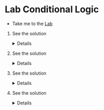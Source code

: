# Lab Conditional Logic

  - Take me to the [Lab](https://kodekloud.com/courses/1029419/lectures/21506295)


  1. See the solution
    
     <details>
    
      ```
      mission_name=$1

      mkdir $mission_name
      
      rocket-add $mission_name
      
      rocket-start-power $mission_name
      rocket-internal-power $mission_name
      rocket-start-sequence $mission_name
      rocket-start-engine $mission_name
      rocket-lift-off $mission_name
      
      rocket_status=$(rocket-status $mission_name)
      
      echo "The status of launch is $rocket_status"
      
      if [ $rocket_status = "failed" ]
      then
        rocket-debug $mission_name
      fi     
      ```
      </details>

  2. See the solution
    
     <details>
    
      ```
      if [ -d "/home/bob/caleston" ]
      then
        echo "Directory exists"
      else
        echo "Directory not found"
      ```
      </details>

  3. See the solution
    
     <details>
    
      ```
      if [ $1 -gt $2 ]
      then
          echo $1
      else
          echo $2     
      ```
      </details>

  4. See the solution
    
     <details>
    
      ```
      month_number=$1
      
      if [ -z $month_number ]
      then
        echo "No month number given. Please enter a month number as a command line argument."
        echo "eg: ./print-month-number 5"
        exit
      fi
      
      if [[ $month_number -lt 1 && $month_number -gt 12 ]]
      then
        echo "Invalid month number given. Please enter a valid number - 1 to 12."
        exit
      fi
      
      if [ $month_number -eq 1 ]
      then
        echo "January"
      elif [ $month_number -eq 2 ]
      then
        echo "February"
      elif [ $month_number -eq 3 ]
      then
        echo "March"
      elif [ $month_number -eq 4 ]
      then
        echo "April"
      elif [ $month_number -eq 5 ]
      then
        echo "May"
      elif [ $month_number -eq 6 ]
      then
        echo "June"
      elif [ $month_number -eq 7 ]
      then
        echo "July"
      elif [ $month_number -eq 8 ]
      then
        echo "August"
      elif [ $month_number -eq 9 ]
      then
        echo "September"
      elif [ $month_number -eq 10 ]
      then
        echo "October"
      elif [ $month_number -eq 11 ]
      then
        echo "November"
      elif [ $month_number -eq 12 ]
      then
        echo "December"
      fi 
      ```
      </details>
